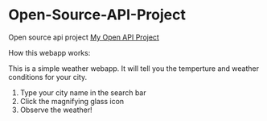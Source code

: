 # Open-Source-API-Project
Open source api project
[My Open API Project](https://github.com/desmccl/Open-Source-API-Project)

How this webapp works:

This is a simple weather webapp. It will tell you the temperture and weather conditions for your city.
<ol>
<li>Type your city name in the search bar</li>
<li>Click the magnifying glass icon</li>
<li>Observe the weather!</li>
</ol>

